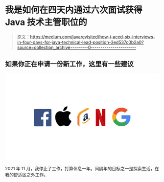 # 我是如何在四天内通过六次面试获得 Java 技术主管职位的

> 原文：<https://medium.com/javarevisited/how-i-aced-six-interviews-in-four-days-for-java-technical-lead-position-3ed537c0b2a0?source=collection_archive---------0----------------------->

## 如果你正在申请一份新工作，这里有一些建议

[![](img/44e373b3bb5f9454e3b971db897e4ae6.png)](https://javarevisited.blogspot.com/2018/02/10-courses-to-prepare-for-programming-job-interviews.html)

2021 年 11 月，我停止了工作，打算休息一年。间隔年的目标之一是探索生活，在我的舒适区之外工作。